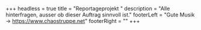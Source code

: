 +++
headless = true
title = "Reportageprojekt "
description = "Alle hinterfragen, ausser ob dieser Auftrag sinnvoll ist."
footerLeft = "Gute Musik -> <https://www.chaostruppe.net>"
footerRight = ""
+++
